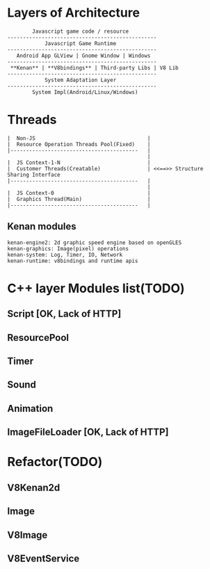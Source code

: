 # Layers of Architecture
```
        Javascript game code / resource
------------------------------------------------
            Javascript Game Runtime
------------------------------------------------
   Android App GLView | Gnome Window | Windows
------------------------------------------------
 **Kenan** | **V8bindings** | Third-party Libs | V8 Lib
------------------------------------------------
            System Adaptation Layer
------------------------------------------------
        System Impl(Android/Linux/Windows)
```

# Threads
```
|  Non-JS                                    |
|  Resource Operation Threads Pool(Fixed)    |
|-----------------------------------------   |
                                             |
|  JS Context-1-N                            |
|  Customer Threads(Creatable)               | <<==>> Structure Sharing Interface
|-----------------------------------------   |
                                             |
|  JS Context-0                              |
|  Graphics Thread(Main)                     |
|-----------------------------------------   |

```


## Kenan modules
```
kenan-engine2: 2d graphic speed engine based on openGLES
kenan-graphics: Image(pixel) operations
kenan-system: Log, Timer, IO, Network
kenan-runtime: v8bindings and runtime apis
```

# C++ layer Modules list(TODO)
## Script             [OK, Lack of HTTP]
## ResourcePool
## Timer
## Sound
## Animation
## ImageFileLoader    [OK, Lack of HTTP]

# Refactor(TODO)
## V8Kenan2d
## Image
## V8Image
## V8EventService